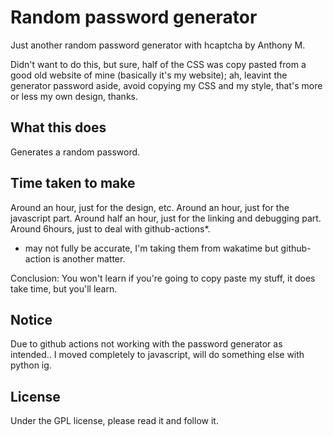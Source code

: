 # Random password generator
Just another random password generator with hcaptcha by Anthony M.

Didn't want to do this, but sure, half of the CSS was copy pasted from a good old website of mine (basically it's my website); ah, leavint the generator password aside, avoid copying my CSS and my style, that's more or less my own design, thanks.

## What this does
Generates a random password.

## Time taken to make
Around an hour, just for the design, etc.
Around an hour, just for the javascript part.
Around half an hour, just for the linking and debugging part.
Around 6hours, just to deal with github-actions*.

* may not fully be accurate, I'm taking them from wakatime but github-action is another matter.

Conclusion: You won't learn if you're going to copy paste my stuff, it does take time, but you'll learn.

## Notice
Due to github actions not working with the password generator as intended.. I moved completely to javascript, will do something else with python ig.

## License
Under the GPL license, please read it and follow it.